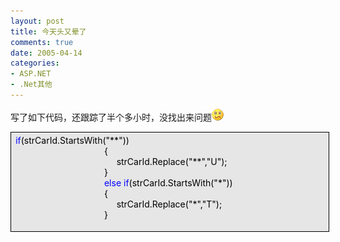 ```yaml
---
layout: post
title: 今天头又晕了
comments: true
date: 2005-04-14
categories:
- ASP.NET
- .Net其他
---
```


<p>写了如下代码，还跟踪了半个多小时，没找出来问题<img style="border: 0px;" src="/images/hbz_images/036aa5c2-64f8-4fe7-8ccc-983e17d8c364.gif" border="0" alt=""></p>
<div style="padding-right: 5.4pt; padding-left: 5.4pt; background: #e6e6e6; padding-bottom: 4px; width: 98%; word-break: break-all; padding-top: 4px; border: windowtext 0.5pt solid;">
<div>
<span style="COLOR: #0000ff">if</span><span style="COLOR: #000000">(strCarId.StartsWith(</span><span style="COLOR: #000000">"</span><span style="COLOR: #000000">**</span><span style="COLOR: #000000">"</span><span style="COLOR: #000000">))<br />                                    </span><span id="Codehighlighter1_39_89_Closed_Text" style="BORDER-RIGHT: #808080 1px solid; BORDER-TOP: #808080 1px solid; DISPLAY: none; BORDER-LEFT: #808080 1px solid; BORDER-BOTTOM: #808080 1px solid; BACKGROUND-COLOR: #ffffff"> </span><span id="Codehighlighter1_39_89_Open_Text"><span style="COLOR: #000000">{<br />                                         strCarId.Replace(</span><span style="COLOR: #000000">"</span><span style="COLOR: #000000">**</span><span style="COLOR: #000000">"</span><span style="COLOR: #000000">,</span><span style="COLOR: #000000">"</span><span style="COLOR: #000000">U</span><span style="COLOR: #000000">"</span><span style="COLOR: #000000">);<br />                                    }</span></span><span style="COLOR: #000000"><br />                                    </span><span style="COLOR: #0000ff">else</span><span style="COLOR: #000000"> </span><span style="COLOR: #0000ff">if</span><span style="COLOR: #000000">(strCarId.StartsWith(</span><span style="COLOR: #000000">"</span><span style="COLOR: #000000">*</span><span style="COLOR: #000000">"</span><span style="COLOR: #000000">))<br />                                    </span><span id="Codehighlighter1_143_192_Open_Text"><span style="COLOR: #000000">{<br />                                         strCarId.Replace(</span><span style="COLOR: #000000">"</span><span style="COLOR: #000000">*</span><span style="COLOR: #000000">"</span><span style="COLOR: #000000">,</span><span style="COLOR: #000000">"</span><span style="COLOR: #000000">T</span><span style="COLOR: #000000">"</span><span style="COLOR: #000000">);<br />                                    }</span></span>
</div>
<p></p>
</div>				
